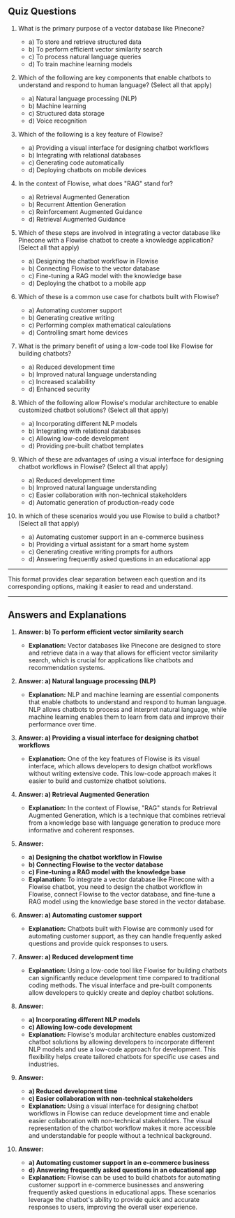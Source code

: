 ## Quiz Questions


1. What is the primary purpose of a vector database like Pinecone?
   - a) To store and retrieve structured data
   - b) To perform efficient vector similarity search
   - c) To process natural language queries
   - d) To train machine learning models

2. Which of the following are key components that enable chatbots to understand and respond to human language? (Select all that apply)
   - a) Natural language processing (NLP)
   - b) Machine learning
   - c) Structured data storage
   - d) Voice recognition

3. Which of the following is a key feature of Flowise?
   - a) Providing a visual interface for designing chatbot workflows
   - b) Integrating with relational databases
   - c) Generating code automatically
   - d) Deploying chatbots on mobile devices

4. In the context of Flowise, what does "RAG" stand for?
   - a) Retrieval Augmented Generation
   - b) Recurrent Attention Generation
   - c) Reinforcement Augmented Guidance
   - d) Retrieval Augmented Guidance

5. Which of these steps are involved in integrating a vector database like Pinecone with a Flowise chatbot to create a knowledge application? (Select all that apply)
   - a) Designing the chatbot workflow in Flowise
   - b) Connecting Flowise to the vector database
   - c) Fine-tuning a RAG model with the knowledge base
   - d) Deploying the chatbot to a mobile app

6. Which of these is a common use case for chatbots built with Flowise?
   - a) Automating customer support
   - b) Generating creative writing
   - c) Performing complex mathematical calculations
   - d) Controlling smart home devices

7. What is the primary benefit of using a low-code tool like Flowise for building chatbots?
   - a) Reduced development time
   - b) Improved natural language understanding
   - c) Increased scalability
   - d) Enhanced security

8. Which of the following allow Flowise's modular architecture to enable customized chatbot solutions? (Select all that apply)
   - a) Incorporating different NLP models
   - b) Integrating with relational databases
   - c) Allowing low-code development
   - d) Providing pre-built chatbot templates

9. Which of these are advantages of using a visual interface for designing chatbot workflows in Flowise? (Select all that apply)
   - a) Reduced development time
   - b) Improved natural language understanding
   - c) Easier collaboration with non-technical stakeholders
   - d) Automatic generation of production-ready code

10. In which of these scenarios would you use Flowise to build a chatbot? (Select all that apply)
    - a) Automating customer support in an e-commerce business
    - b) Providing a virtual assistant for a smart home system
    - c) Generating creative writing prompts for authors
    - d) Answering frequently asked questions in an educational app

---

This format provides clear separation between each question and its corresponding options, making it easier to read and understand.

---

## Answers and Explanations

1. **Answer: b) To perform efficient vector similarity search**
   - **Explanation:** Vector databases like Pinecone are designed to store and retrieve data in a way that allows for efficient vector similarity search, which is crucial for applications like chatbots and recommendation systems.

2. **Answer: a) Natural language processing (NLP)**
   - **Explanation:** NLP and machine learning are essential components that enable chatbots to understand and respond to human language. NLP allows chatbots to process and interpret natural language, while machine learning enables them to learn from data and improve their performance over time.

3. **Answer: a) Providing a visual interface for designing chatbot workflows**
   - **Explanation:** One of the key features of Flowise is its visual interface, which allows developers to design chatbot workflows without writing extensive code. This low-code approach makes it easier to build and customize chatbot solutions.

4. **Answer: a) Retrieval Augmented Generation**
   - **Explanation:** In the context of Flowise, "RAG" stands for Retrieval Augmented Generation, which is a technique that combines retrieval from a knowledge base with language generation to produce more informative and coherent responses.

5. **Answer:**
   - **a) Designing the chatbot workflow in Flowise**
   - **b) Connecting Flowise to the vector database**
   - **c) Fine-tuning a RAG model with the knowledge base**
   - **Explanation:** To integrate a vector database like Pinecone with a Flowise chatbot, you need to design the chatbot workflow in Flowise, connect Flowise to the vector database, and fine-tune a RAG model using the knowledge base stored in the vector database.

6. **Answer: a) Automating customer support**
   - **Explanation:** Chatbots built with Flowise are commonly used for automating customer support, as they can handle frequently asked questions and provide quick responses to users.

7. **Answer: a) Reduced development time**
   - **Explanation:** Using a low-code tool like Flowise for building chatbots can significantly reduce development time compared to traditional coding methods. The visual interface and pre-built components allow developers to quickly create and deploy chatbot solutions.

8. **Answer:**
   - **a) Incorporating different NLP models**
   - **c) Allowing low-code development**
   - **Explanation:** Flowise's modular architecture enables customized chatbot solutions by allowing developers to incorporate different NLP models and use a low-code approach for development. This flexibility helps create tailored chatbots for specific use cases and industries.

9. **Answer:**
   - **a) Reduced development time**
   - **c) Easier collaboration with non-technical stakeholders**
   - **Explanation:** Using a visual interface for designing chatbot workflows in Flowise can reduce development time and enable easier collaboration with non-technical stakeholders. The visual representation of the chatbot workflow makes it more accessible and understandable for people without a technical background.

10. **Answer:**
    - **a) Automating customer support in an e-commerce business**
    - **d) Answering frequently asked questions in an educational app**
    - **Explanation:** Flowise can be used to build chatbots for automating customer support in e-commerce businesses and answering frequently asked questions in educational apps. These scenarios leverage the chatbot's ability to provide quick and accurate responses to users, improving the overall user experience.


